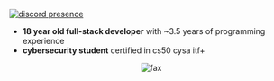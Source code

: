 [![discord presence](https://lanyard.cnrad.dev/api/1290478829168623616?hideBadges=true&idleMessage=%22The%20memory%20of%20everything%20is%20very%20soon%20overwhelmed%20in%20time.%22)](https://discord.com/users/1290478829168623616)
- **18 year old full-stack developer** with ~3.5 years of programming experience
- **cybersecurity student** certified in cs50 cysa itf+
<p align="center">  
  <img src="https://komarev.com/ghpvc/?username=0hook&color=lightgrey" alt="fax" width="" height="">
</p>
